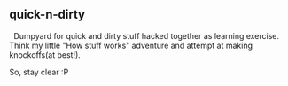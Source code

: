 ## quick-n-dirty
&nbsp;
Dumpyard for quick and dirty stuff hacked together as learning exercise. Think my little "How stuff works" adventure and attempt at making knockoffs(at best!).

So, stay clear :P
